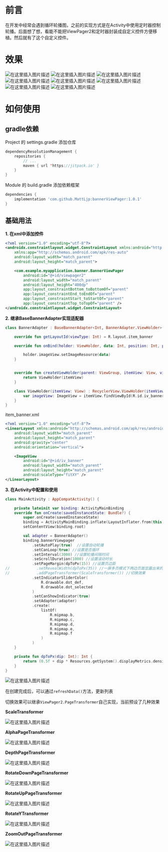 # 前言

在开发中经常会遇到循环轮播图，之前的实现方式是在Activity中使用定时器控制轮播。后面想了想，看能不能把ViewPager2和定时器封装成自定义控件方便移植。然后就有了这个自定义控件。

# 效果

![在这里插入图片描述](doc/img/20230831164415.gif)
![在这里插入图片描述](doc/img/20230831164831.gif)
![在这里插入图片描述](doc/img/20230831163354.gif)
![在这里插入图片描述](doc/img/20230831163909.gif)
![在这里插入图片描述](doc/img/20230831164944.gif)
![在这里插入图片描述](doc/img/20230831165156.gif)
![在这里插入图片描述](doc/img/20230831165449.gif)
![在这里插入图片描述](doc/img/20230831165621.gif)

# 如何使用

##  gradle依赖
Project 的 settings.gradle 添加仓库
```kotlin
dependencyResolutionManagement {
    repositories {
        // ...
        maven { url 'https://jitpack.io' }
    }
}
```

Module 的 build.gradle 添加依赖框架
```groovy
dependencies {
    implementation 'com.github.MattLjp:bannerViewPager:1.0.1'
}
```

## 基础用法
**1. 在xml中添加控件**
```xml
<?xml version="1.0" encoding="utf-8"?>
<androidx.constraintlayout.widget.ConstraintLayout xmlns:android="http://schemas.android.com/apk/res/android"
    xmlns:app="http://schemas.android.com/apk/res-auto"
    android:layout_width="match_parent"
    android:layout_height="match_parent">

    <com.example.myapplication.banner.BannerViewPager
        android:id="@+id/viewpager2"
        android:layout_width="match_parent"
        android:layout_height="400dp"
        app:layout_constraintBottom_toBottomOf="parent"
        app:layout_constraintEnd_toEndOf="parent"
        app:layout_constraintStart_toStartOf="parent"
        app:layout_constraintTop_toTopOf="parent" />
</androidx.constraintlayout.widget.ConstraintLayout>
```

**2. 继承BaseBannerAdapter实现适配器**

```kotlin
class BannerAdapter : BaseBannerAdapter<Int, BannerAdapter.ViewHolder>() {

    override fun getLayoutId(viewType: Int) = R.layout.item_banner

    override fun onBind(holder: ViewHolder, data: Int, position: Int, pageSize: Int) {

        holder.imageView.setImageResource(data)
    }


    override fun createViewHolder(parent: ViewGroup, itemView: View, viewType: Int): ViewHolder {
        return ViewHolder(itemView)
    }

    class ViewHolder(itemView: View) : RecyclerView.ViewHolder(itemView) {
        var imageView: ImageView = itemView.findViewById(R.id.iv_banner)
    }
}
```

item_banner.xml

```xml
<?xml version="1.0" encoding="utf-8"?>
<LinearLayout xmlns:android="http://schemas.android.com/apk/res/android"
    android:layout_width="match_parent"
    android:layout_height="match_parent"
    android:gravity="center"
    android:orientation="vertical">

    <ImageView
        android:id="@+id/iv_banner"
        android:layout_width="match_parent"
        android:layout_height="match_parent"
        android:scaleType="fitXY" />
</LinearLayout>
```

**3. 在Activity中配置和使用**

```kotlin
class MainActivity : AppCompatActivity() {

    private lateinit var binding: ActivityMainBinding
    override fun onCreate(savedInstanceState: Bundle?) {
        super.onCreate(savedInstanceState)
        binding = ActivityMainBinding.inflate(LayoutInflater.from(this))
        setContentView(binding.root)

        val adapter = BannerAdapter()
        binding.bannerViewpager
            .setAutoPlay(true)  //设置自动轮播
            .setCanLoop(true) //设置是否循环
            .setInterval(3000) //设置轮播间隔时间
            .seScrollDuration(1000) //设置滚动时长
            .setPageMargin(dpToPx(15)) //设置页边距
//            .setRevealWidth(dpToPx(35)) //一屏多页模式下两边页面显露出来的宽度
//            .addPageTransformer(ScaleTransformer()) //切换效果
            .setIndicatorSliderColor(
                R.drawable.dot_def,
                R.drawable.dot_selected
            )
            .setCanShowIndicator(true)
            .setAdapter(adapter)
            .create(
                listOf(
                    R.mipmap.b,
                    R.mipmap.c,
                    R.mipmap.d,
                    R.mipmap.e,
                    R.mipmap.f
                )
            )
    }

    private fun dpToPx(dip: Int): Int {
        return (0.5f + dip * Resources.getSystem().displayMetrics.density).toInt()
    }
}
```
![在这里插入图片描述](doc/img/20230831164415.gif)

在创建完成后，可以通过`refreshData()`方法，更新列表

切换效果可以继承`ViewPager2.PageTransformer`自己实现，当前预设了几种效果

**ScaleTransformer**

![在这里插入图片描述](doc/img/20230831164831.gif)

**AlphaPageTransformer**

![在这里插入图片描述](doc/img/20230831163354.gif)

**DepthPageTransformer**

![在这里插入图片描述](doc/img/20230831163909.gif)

**RotateDownPageTransformer**

![在这里插入图片描述](doc/img/20230831164944.gif)

**RotateUpPageTransformer**

![在这里插入图片描述](doc/img/20230831165156.gif)

**RotateYTransformer**

![在这里插入图片描述](doc/img/20230831165449.gif)

**ZoomOutPageTransformer**

![在这里插入图片描述](doc/img/20230831165621.gif)



